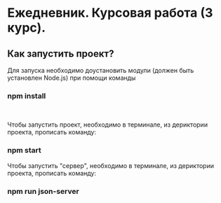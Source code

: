 # Ежедневник. Курсовая работа (3 курс). 
## Как запустить проект?
Для запуска необходимо доустановить модули (должен быть установлен Node.js) при помощи команды
### npm install
<br/>

Чтобы запустить проект, необходимо в терминале, из дериктории проекта, прописать команду:
### npm start


Чтобы запустить "сервер", необходимо в терминале, из дериктории проекта, прописать команду:
### npm run json-server
